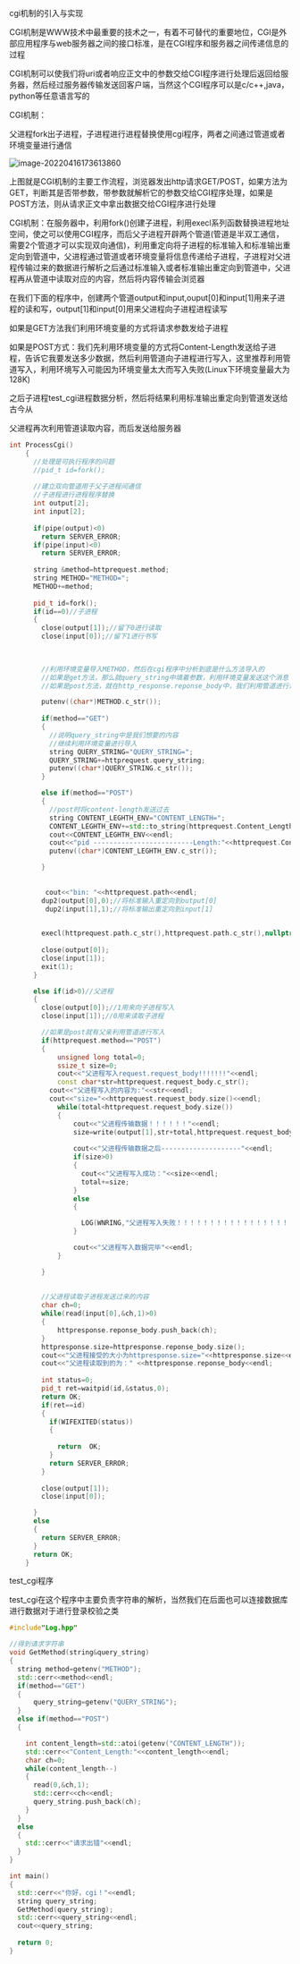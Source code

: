 cgi机制的引入与实现

CGI机制是WWW技术中最重要的技术之一，有着不可替代的重要地位，CGI是外部应用程序与web服务器之间的接口标准，是在CGI程序和服务器之间传递信息的过程

CGI机制可以使我们将uri或者响应正文中的参数交给CGI程序进行处理后返回给服务器，然后经过服务器传输发送回客户端，当然这个CGI程序可以是c/c++,java，python等任意语言写的

CGI机制：

父进程fork出子进程，子进程进行进程替换使用cgi程序，两者之间通过管道或者环境变量进行通信

![image-20220416173613860](https://raw.githubusercontent.com/qingyan520/Cloud_img/master/img/image-20220416173613860.png)

上图就是CGI机制的主要工作流程，浏览器发出http请求GET/POST，如果方法为GET，判断其是否带参数，带参数就解析它的参数交给CGI程序处理，如果是POST方法，则从请求正文中拿出数据交给CGI程序进行处理

CGI机制：在服务器中，利用fork()创建子进程，利用execl系列函数替换进程地址空间，使之可以使用CGI程序，而后父子进程开辟两个管道(管道是半双工通信，需要2个管道才可以实现双向通信)，利用重定向将子进程的标准输入和标准输出重定向到管道中，父进程通过管道或者环境变量将信息传递给子进程，子进程对父进程传输过来的数据进行解析之后通过标准输入或者标准输出重定向到管道中，父进程再从管道中读取对应的内容，然后将内容传输会浏览器

在我们下面的程序中，创建两个管道output和input,ouput[0]和input[1]用来子进程的读和写，output[1]和input[0]用来父进程向子进程进程读写

如果是GET方法我们利用环境变量的方式将请求参数发给子进程

如果是POST方式：我们先利用环境变量的方式将Content-Length发送给子进程，告诉它我要发送多少数据，然后利用管道向子进程进行写入，这里推荐利用管道写入，利用环境写入可能因为环境变量太大而写入失败(Linux下环境变量最大为128K)

之后子进程test_cgi进程数据分析，然后将结果利用标准输出重定向到管道发送给古今从

父进程再次利用管道读取内容，而后发送给服务器



```cpp
int ProcessCgi()
    {
      //处理是可执行程序的问题
      //pid_t id=fork();
      
      //建立双向管道用于父子进程间通信
      //子进程进行进程程序替换
      int output[2];
      int input[2];
      
      if(pipe(output)<0)
        return SERVER_ERROR;
      if(pipe(input)<0)
        return SERVER_ERROR;
      
      string &method=httprequest.method;
      string METHOD="METHOD=";
      METHOD+=method;
      
      pid_t id=fork();
      if(id==0)//子进程
      {
        close(output[1]);//留下0进行读取
        close(input[0]);//留下1进行书写
        
      

        //利用环境变量导入METHOD，然后在cgi程序中分析到底是什么方法导入的
        //如果是get方法，那么就query_string中填着参数，利用环境变量发送这个消息
        //如果是post方法，就在http_response.reponse_body中，我们利用管道进行读取

        putenv((char*)METHOD.c_str());
      
        if(method=="GET")
        {
          //说明query_string中是我们想要的内容
          //继续利用环境变量进行导入
          string QUERY_STRING="QUERY_STRING=";
          QUERY_STRING+=httprequest.query_string;
          putenv((char*)QUERY_STRING.c_str());
        }

        else if(method=="POST")
        {
          //post时将content-length发送过去
          string CONTENT_LEGHTH_ENV="CONTENT_LENGTH=";
          CONTENT_LEGHTH_ENV+=std::to_string(httprequest.Content_Length);
          cout<<CONTENT_LEGHTH_ENV<<endl;
          cout<<"pid -------------------------Length:"<<httprequest.Content_Length<<endl;
          putenv((char*)CONTENT_LEGHTH_ENV.c_str());

        }
   
        
         cout<<"bin: "<<httprequest.path<<endl;
        dup2(output[0],0);//将标准输入重定向到output[0]
         dup2(input[1],1);//将标准输出重定向到input[1]
        

        execl(httprequest.path.c_str(),httprequest.path.c_str(),nullptr);
        
        close(output[0]);
        close(input[1]);
        exit(1);
      }

      else if(id>0)//父进程
      {
        close(output[0]);//1用来向子进程写入
        close(input[1]);//0用来读取子进程

        //如果是post就有父亲利用管道进行写入
        if(httprequest.method=="POST")
        {
            unsigned long total=0;
            ssize_t size=0;
            cout<<"父进程写入request.request_body!!!!!!!"<<endl;
            const char*str=httprequest.request_body.c_str();
          cout<<"父进程写入的内容为:"<<str<<endl;
          cout<<"size="<<httprequest.request_body.size()<<endl;
            while(total<httprequest.request_body.size())
            {
                cout<<"父进程传输数据！！！！！！"<<endl;
                size=write(output[1],str+total,httprequest.request_body.size()-total);
                
                cout<<"父进程传输数据之后--------------------"<<endl;
                if(size>0)
                {
                  cout<<"父进程写入成功："<<size<<endl;
                  total+=size;
                }
                else
                {

                  LOG(WNRING,"父进程写入失败！！！！！！！！！！！！！！！！！！！！");
                }

                cout<<"父进程写入数据完毕"<<endl;
            }

        }
        
            
        //父进程读取子进程发送过来的内容
        char ch=0;
        while(read(input[0],&ch,1)>0)
        {
            httpresponse.reponse_body.push_back(ch);
        }
        httpresponse.size=httpresponse.reponse_body.size();
        cout<<"父进程接受的大小为httpresponse.size="<<httpresponse.size<<endl;
        cout<<"父进程读取到的为：" <<httpresponse.reponse_body<<endl; 
  
        int status=0;
        pid_t ret=waitpid(id,&status,0);
        return OK;
        if(ret==id)
        {
          if(WIFEXITED(status))
          {
          
            return  OK;
          }
          return SERVER_ERROR;
        }
    
        close(output[1]);
        close(input[0]);

      }
      else
      {
        return SERVER_ERROR;
      }
      return OK;
    }

```

test_cgi程序

test_cgi在这个程序中主要负责字符串的解析，当然我们在后面也可以连接数据库进行数据对于进行登录校验之类

```cpp
#include"Log.hpp"

//得到请求字符串
void GetMethod(string&query_string)
{
  string method=getenv("METHOD");
  std::cerr<<method<<endl;
  if(method=="GET")
  {
      query_string=getenv("QUERY_STRING");
  }
  else if(method=="POST")
  {

    int content_length=std::atoi(getenv("CONTENT_LENGTH"));
    std::cerr<<"Content_Length:"<<content_length<<endl;
    char ch=0;
    while(content_length--)
    {
      read(0,&ch,1);
      std::cerr<<ch<<endl;
      query_string.push_back(ch);
    }
  }
  else
  {
    std::cerr<<"请求出错"<<endl;
  }
}

int main()
{
  std::cerr<<"你好，cgi！"<<endl;
  string query_string;
  GetMethod(query_string);
  std::cerr<<query_string<<endl;
  cout<<query_string;
  
  return 0;
}

```

